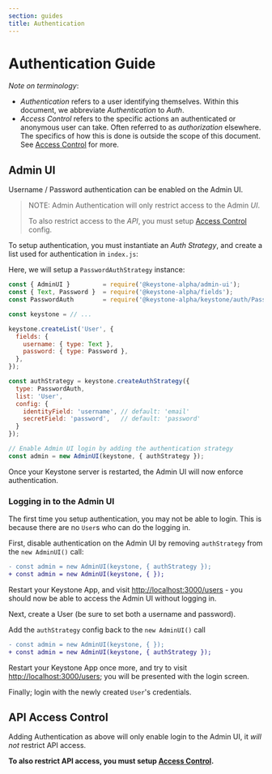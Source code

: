 ```yaml
---
section: guides
title: Authentication
---
```


# Authentication Guide

_Note on terminology_:

- _Authentication_ refers to a user identifying themselves.
  Within this document, we abbreviate _Authentication_ to _Auth_.
- _Access Control_ refers to the specific actions an authenticated or anonymous
  user can take. Often referred to as _authorization_ elsewhere.
  The specifics of how this is done is outside the scope of this document.
  See [Access Control](../access-control.md) for more.

## Admin UI

Username / Password authentication can be enabled on the Admin UI.

> NOTE: Admin Authentication will only restrict access to the Admin _UI_.
>
> To also restrict access to the _API_,
> you must setup [Access Control](../access-control.md) config.

To setup authentication, you must instantiate an _Auth Strategy_, and create a
list used for authentication in `index.js`:

Here, we will setup a `PasswordAuthStrategy` instance:

```javascript
const { AdminUI }         = require('@keystone-alpha/admin-ui');
const { Text, Password }  = require('@keystone-alpha/fields');
const PasswordAuth        = require('@keystone-alpha/keystone/auth/Password');

const keystone = // ...

keystone.createList('User', {
  fields: {
    username: { type: Text },
    password: { type: Password },
  },
});

const authStrategy = keystone.createAuthStrategy({
  type: PasswordAuth,
  list: 'User',
  config: {
    identityField: 'username', // default: 'email'
    secretField: 'password',   // default: 'password'
  }
});

// Enable Admin UI login by adding the authentication strategy
const admin = new AdminUI(keystone, { authStrategy });
```

Once your Keystone server is restarted, the Admin UI will now enforce
authentication.

### Logging in to the Admin UI

The first time you setup authentication, you may not be able to login. This is
because there are no `User`s who can do the logging in.

First, disable authentication on the Admin UI by removing `authStrategy` from
the `new AdminUI()` call:

```diff
- const admin = new AdminUI(keystone, { authStrategy });
+ const admin = new AdminUI(keystone, { });
```

Restart your Keystone App, and visit [http://localhost:3000/users](http://localhost:3000/users) - you should now be able to access the Admin UI without logging in.

Next, create a User (be sure to set both a username and password).

Add the `authStrategy` config back to the `new AdminUI()` call

```diff
- const admin = new AdminUI(keystone, { });
+ const admin = new AdminUI(keystone, { authStrategy });
```

Restart your Keystone App once more, and try to visit [http://localhost:3000/users](http://localhost:3000/users); you will be presented with the login screen.

Finally; login with the newly created `User`'s credentials.

## API Access Control

Adding Authentication as above will only enable login to the Admin UI, it _will
not_ restrict API access.

**To also restrict API access, you must setup [Access Control](../access-control.md).**

<!--
The linked page seems to be skipped by Gatsby. Will re-add this section once
fixed.
## Auth Strategies

For more info on Auth strategies, see [the `@keystone-alpha/keystone`
package](../../packages/keystone/auth/README.md).
-->
